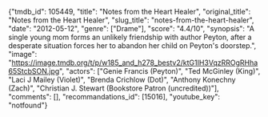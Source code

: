 {"tmdb_id": 105449, "title": "Notes from the Heart Healer", "original_title": "Notes from the Heart Healer", "slug_title": "notes-from-the-heart-healer", "date": "2012-05-12", "genre": ["Drame"], "score": "4.4/10", "synopsis": "A single young mom forms an unlikely friendship with author Peyton, after a desperate situation forces her to abandon her child on Peyton's doorstep.", "image": "https://image.tmdb.org/t/p/w185_and_h278_bestv2/ktG1IH3VqzRROgRHha65StcbSON.jpg", "actors": ["Genie Francis (Peyton)", "Ted McGinley (King)", "Laci J Mailey (Violet)", "Brenda Crichlow (Dot)", "Anthony Konechny (Zach)", "Christian J. Stewart (Bookstore Patron (uncredited))"], "comments": [], "recommandations_id": [15016], "youtube_key": "notfound"}